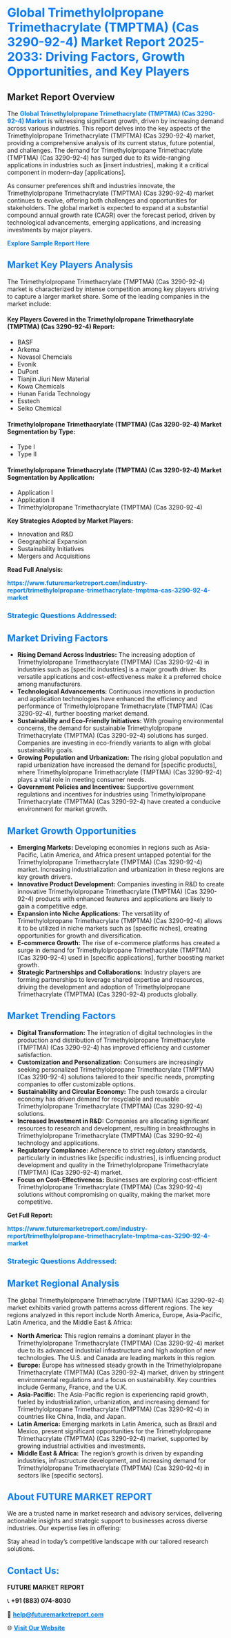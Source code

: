 <h1 style="color: #007BFF;">Global Trimethylolpropane Trimethacrylate (TMPTMA) (Cas 3290-92-4) Market Report 2025-2033: Driving Factors, Growth Opportunities, and Key Players</h1>

<section id="overview">
<h2>Market Report Overview</h2>
<p>The <a href="https://www.futuremarketreport.com/industry-report/trimethylolpropane-trimethacrylate-tmptma-cas-3290-92-4-market" style="color: #007BFF; text-decoration: none;"><strong>Global Trimethylolpropane Trimethacrylate (TMPTMA) (Cas 3290-92-4) Market</strong></a> is witnessing significant growth, driven by increasing demand across various industries. This report delves into the key aspects of the Trimethylolpropane Trimethacrylate (TMPTMA) (Cas 3290-92-4) market, providing a comprehensive analysis of its current status, future potential, and challenges. The demand for Trimethylolpropane Trimethacrylate (TMPTMA) (Cas 3290-92-4) has surged due to its wide-ranging applications in industries such as [insert industries], making it a critical component in modern-day [applications].</p>
<p>As consumer preferences shift and industries innovate, the Trimethylolpropane Trimethacrylate (TMPTMA) (Cas 3290-92-4) market continues to evolve, offering both challenges and opportunities for stakeholders. The global market is expected to expand at a substantial compound annual growth rate (CAGR) over the forecast period, driven by technological advancements, emerging applications, and increasing investments by major players.</p>
</section>

<section id="overview">
<p><a href="https://www.futuremarketreport.com/request-sample/reportId=121190" style="color: #007BFF; text-decoration: none;"><strong>Explore Sample Report Here</strong></a></p>
</section>

<section id="key-players">
<h2 style="color: #007BFF;">Market Key Players Analysis</h2>
<p>The Trimethylolpropane Trimethacrylate (TMPTMA) (Cas 3290-92-4) market is characterized by intense competition among key players striving to capture a larger market share. Some of the leading companies in the market include:</p>
<h4>Key Players Covered in the Trimethylolpropane Trimethacrylate (TMPTMA) (Cas 3290-92-4) Report:</h4>
<ul><li>BASF</li><li>Arkema</li><li>Novasol Chemcials</li><li>Evonik</li><li>DuPont</li><li>Tianjin Jiuri New Material</li><li>Kowa Chemicals</li><li>Hunan Farida Technology</li><li>Esstech</li><li>Seiko Chemical</li></ul>
<h4>Trimethylolpropane Trimethacrylate (TMPTMA) (Cas 3290-92-4) Market Segmentation by Type:</h4>
<ul><li>Type I</li><li>Type II</li></ul>

<h4>Trimethylolpropane Trimethacrylate (TMPTMA) (Cas 3290-92-4) Market Segmentation by Application:</h4>
<ul><li>Application I</li><li>Application II</li><li>Trimethylolpropane Trimethacrylate (TMPTMA) (Cas 3290-92-4)</li></ul>
<p><strong>Key Strategies Adopted by Market Players:</strong></p>
<ul>
<li>Innovation and R&D</li>
<li>Geographical Expansion</li>
<li>Sustainability Initiatives</li>
<li>Mergers and Acquisitions</li>
</ul>
</section>

<section>
<p><strong>Read Full Analysis: </strong></p><a href="https://www.futuremarketreport.com/industry-report/trimethylolpropane-trimethacrylate-tmptma-cas-3290-92-4-market" style="color: #007BFF; text-decoration: none;"><strong>https://www.futuremarketreport.com/industry-report/trimethylolpropane-trimethacrylate-tmptma-cas-3290-92-4-market</strong></a>
<h3 style="color: #007BFF;">Strategic Questions Addressed:</h3>
</section>

<section id="driving-factors">
<h2 style="color: #007BFF;">Market Driving Factors</h2>
<ul>
<li><strong>Rising Demand Across Industries:</strong> The increasing adoption of Trimethylolpropane Trimethacrylate (TMPTMA) (Cas 3290-92-4) in industries such as [specific industries] is a major growth driver. Its versatile applications and cost-effectiveness make it a preferred choice among manufacturers.</li>
<li><strong>Technological Advancements:</strong> Continuous innovations in production and application technologies have enhanced the efficiency and performance of Trimethylolpropane Trimethacrylate (TMPTMA) (Cas 3290-92-4), further boosting market demand.</li>
<li><strong>Sustainability and Eco-Friendly Initiatives:</strong> With growing environmental concerns, the demand for sustainable Trimethylolpropane Trimethacrylate (TMPTMA) (Cas 3290-92-4) solutions has surged. Companies are investing in eco-friendly variants to align with global sustainability goals.</li>
<li><strong>Growing Population and Urbanization:</strong> The rising global population and rapid urbanization have increased the demand for [specific products], where Trimethylolpropane Trimethacrylate (TMPTMA) (Cas 3290-92-4) plays a vital role in meeting consumer needs.</li>
<li><strong>Government Policies and Incentives:</strong> Supportive government regulations and incentives for industries using Trimethylolpropane Trimethacrylate (TMPTMA) (Cas 3290-92-4) have created a conducive environment for market growth.</li>
</ul>
</section>

<section id="growth-opportunities">
<h2 style="color: #007BFF;">Market Growth Opportunities</h2>
<ul>
<li><strong>Emerging Markets:</strong> Developing economies in regions such as Asia-Pacific, Latin America, and Africa present untapped potential for the Trimethylolpropane Trimethacrylate (TMPTMA) (Cas 3290-92-4) market. Increasing industrialization and urbanization in these regions are key growth drivers.</li>
<li><strong>Innovative Product Development:</strong> Companies investing in R&D to create innovative Trimethylolpropane Trimethacrylate (TMPTMA) (Cas 3290-92-4) products with enhanced features and applications are likely to gain a competitive edge.</li>
<li><strong>Expansion into Niche Applications:</strong> The versatility of Trimethylolpropane Trimethacrylate (TMPTMA) (Cas 3290-92-4) allows it to be utilized in niche markets such as [specific niches], creating opportunities for growth and diversification.</li>
<li><strong>E-commerce Growth:</strong> The rise of e-commerce platforms has created a surge in demand for Trimethylolpropane Trimethacrylate (TMPTMA) (Cas 3290-92-4) used in [specific applications], further boosting market growth.</li>
<li><strong>Strategic Partnerships and Collaborations:</strong> Industry players are forming partnerships to leverage shared expertise and resources, driving the development and adoption of Trimethylolpropane Trimethacrylate (TMPTMA) (Cas 3290-92-4) products globally.</li>
</ul>
</section>

<section id="trending-factors">
<h2 style="color: #007BFF;">Market Trending Factors</h2>
<ul>
<li><strong>Digital Transformation:</strong> The integration of digital technologies in the production and distribution of Trimethylolpropane Trimethacrylate (TMPTMA) (Cas 3290-92-4) has improved efficiency and customer satisfaction.</li>
<li><strong>Customization and Personalization:</strong> Consumers are increasingly seeking personalized Trimethylolpropane Trimethacrylate (TMPTMA) (Cas 3290-92-4) solutions tailored to their specific needs, prompting companies to offer customizable options.</li>
<li><strong>Sustainability and Circular Economy:</strong> The push towards a circular economy has driven demand for recyclable and reusable Trimethylolpropane Trimethacrylate (TMPTMA) (Cas 3290-92-4) solutions.</li>
<li><strong>Increased Investment in R&D:</strong> Companies are allocating significant resources to research and development, resulting in breakthroughs in Trimethylolpropane Trimethacrylate (TMPTMA) (Cas 3290-92-4) technology and applications.</li>
<li><strong>Regulatory Compliance:</strong> Adherence to strict regulatory standards, particularly in industries like [specific industries], is influencing product development and quality in the Trimethylolpropane Trimethacrylate (TMPTMA) (Cas 3290-92-4) market.</li>
<li><strong>Focus on Cost-Effectiveness:</strong> Businesses are exploring cost-efficient Trimethylolpropane Trimethacrylate (TMPTMA) (Cas 3290-92-4) solutions without compromising on quality, making the market more competitive.</li>
</ul>
</section>

<section>
<p><strong>Get Full Report: </strong></p><a href="https://www.futuremarketreport.com/industry-report/trimethylolpropane-trimethacrylate-tmptma-cas-3290-92-4-market" style="color: #007BFF; text-decoration: none;"><strong>https://www.futuremarketreport.com/industry-report/trimethylolpropane-trimethacrylate-tmptma-cas-3290-92-4-market</strong></a>
<h3 style="color: #007BFF;">Strategic Questions Addressed:</h3>
</section>


<section id="regional-analysis">
<h2 style="color: #007BFF;">Market Regional Analysis</h2>
<p>The global Trimethylolpropane Trimethacrylate (TMPTMA) (Cas 3290-92-4) market exhibits varied growth patterns across different regions. The key regions analyzed in this report include North America, Europe, Asia-Pacific, Latin America, and the Middle East & Africa:</p>
<ul>
<li><strong>North America:</strong> This region remains a dominant player in the Trimethylolpropane Trimethacrylate (TMPTMA) (Cas 3290-92-4) market due to its advanced industrial infrastructure and high adoption of new technologies. The U.S. and Canada are leading markets in this region.</li>
<li><strong>Europe:</strong> Europe has witnessed steady growth in the Trimethylolpropane Trimethacrylate (TMPTMA) (Cas 3290-92-4) market, driven by stringent environmental regulations and a focus on sustainability. Key countries include Germany, France, and the U.K.</li>
<li><strong>Asia-Pacific:</strong> The Asia-Pacific region is experiencing rapid growth, fueled by industrialization, urbanization, and increasing demand for Trimethylolpropane Trimethacrylate (TMPTMA) (Cas 3290-92-4) in countries like China, India, and Japan.</li>
<li><strong>Latin America:</strong> Emerging markets in Latin America, such as Brazil and Mexico, present significant opportunities for the Trimethylolpropane Trimethacrylate (TMPTMA) (Cas 3290-92-4) market, supported by growing industrial activities and investments.</li>
<li><strong>Middle East & Africa:</strong> The region’s growth is driven by expanding industries, infrastructure development, and increasing demand for Trimethylolpropane Trimethacrylate (TMPTMA) (Cas 3290-92-4) in sectors like [specific sectors].</li>
</ul>
</section>

<footer>
<h2 style="color: #007BFF;">About FUTURE MARKET REPORT</h2>
<p>We are a trusted name in market research and advisory services, delivering actionable insights and strategic support to businesses across diverse industries. Our expertise lies in offering:</p>

<p>Stay ahead in today’s competitive landscape with our tailored research solutions.</p>

<h2 style="color: #007BFF;">Contact Us:</h2>
<p><strong>FUTURE MARKET REPORT</strong></p>
<p>📞 <strong>+91 (883) 074-8030</strong></p>
<p>📧 <strong><a href="mailto:help@futuremarketreport.com" style="color: #007BFF;">help@futuremarketreport.com</a></strong></p>
<p>🌐 <strong><a href="https://www.futuremarketreport.com/" style="color: #007BFF;">Visit Our Website</a></strong></p>
</footer>